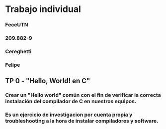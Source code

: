 # Trabajo individual

### FeceUTN
### 209.882-9
### Cereghetti
### Felipe

## TP 0 - "Hello, World! en C"

### Crear un "Hello world" común con el fin de verificar la correcta instalación del compilador de C en nuestros equipos.

### Es un ejercicio de investigacion por cuenta propia y troubleshooting a la hora de instalar compiladores y software.

